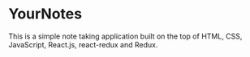 # YourNotes
This is a simple note taking application built on the top of HTML, CSS, JavaScript, React.js, react-redux and Redux. 
